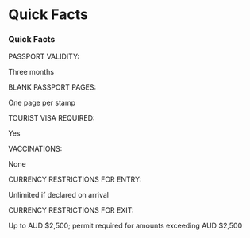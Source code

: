 # Quick Facts

### Quick Facts

PASSPORT VALIDITY:

Three months

BLANK PASSPORT PAGES:

One page per stamp

TOURIST VISA REQUIRED:

Yes

VACCINATIONS:

None

CURRENCY RESTRICTIONS FOR ENTRY:

Unlimited if declared on arrival

CURRENCY RESTRICTIONS FOR EXIT:

Up to AUD $2,500; permit required for amounts exceeding AUD $2,500